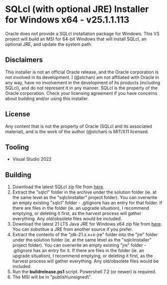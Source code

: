 # SQLcl (with optional JRE) Installer for Windows x64 - v25.1.1.113
Oracle does not provide a SQLcl installation package for Windows. This VS project will build an MSI for 64-bit Windows that will install SQLcl, an optional JRE, and update the system path.

## Disclaimers
This installer is not an official Oracle release, and the Oracle corporation is not involved in its development. I (@stchan) am not affiliated with Oracle in any way, have no involvement in the development of its products (including SQLcl), and do not represent it in any manner. SQLcl is the property of the Oracle corporation. Check your licensing agreement if you have concerns about building and/or using this installer.

## License
Any content that is not the property of Oracle (SQLcl and its associated material), and is the work of the author (@stchan) is MIT/X11 licensed.

## Tooling
* Visual Studio 2022

## Building
1. Download the latest SQLcl zip file from [here](https://www.oracle.com/database/sqldeveloper/technologies/sqlcl/download/).
1. Extract the "sqlcl" folder in the archive under the solution folder (ie. at the same level as the "sqlclinstaller" project folder). You can overwrite an empty existing "sqlcl" folder - .gitignore has an entry for that folder. If there are files in the folder (ie. an upgrade situation), I recommend emptying, or deleting it first, as the harvest process will gather everything. Any old/obsolete files would be included.
1. Download the latest 21 LTS Java JRE for Windows x64 zip file from [here](https://adoptium.net/temurin/releases/?os=windows&arch=x64&version=21&package=jre). You can substitue a JRE from another source if you prefer.
1. Extract the contents of the "jdk-21.x.x+x-jre" folder into the "jre" folder under the solution folder (ie. at the same level as the "sqlclinstaller" project folder). You can overwrite an empty existing "jre" folder - .gitignore has an entry for it. If there are files in the folder (ie. an upgrade situation), I recommend emptying, or deleting it first, as the harvest process will gather everything. Any old/obsolete files would be included.
1. Run the **buildrelease.ps1** script. Powershell 7.2 (or newer) is required.
1. The MSI will be in "publish\unsigned\\<culture>".

